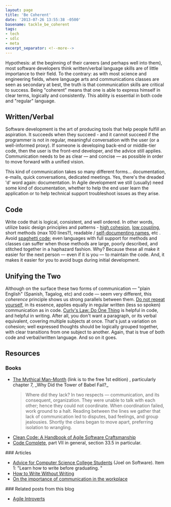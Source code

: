 ```yaml
---
layout: page
title: 'Be Coherent'
date: '2013-07-26 13:55:38 -0500'
basename: tackle_be_coherent
tags:
- tech
- sdlc
- meta
excerpt_separator: <!--more-->
---
```


Hypothesis: at the beginning of their careers (and perhaps well into them), most
software developers think written/verbal language skills are of little
importance to their field. To the contrary: as with most science and engineering
fields, where language arts and communications classes are seen as secondary at
best, the truth is that communication skills are critical to success. Being
"coherent" means that one is able to express himself in clear terms, logically
and consistently. This ability is essential in both code and "regular" language.

<!--more-->

## Written/Verbal

Software development is the art of producing tools that help people fulfill an
aspiration. It succeeds when they succeed - and it cannot succeed if the
programmer is not in regular, meaningful conversation with the user (or a
well-informed proxy). If someone is developing back-end or middle-tier code,
then the user is the front-end developer, and the advice still applies.
Communication needs to be as clear &mdash; and concise &mdash; as possible in
order to move forward with a unified vision.

This kind of communication takes so many different forms... documentation,
e-mails, quick conversations, dedicated meetings. Yes, there's the dreaded 'd'
word again: documentation. In Agile development we still (usually) need some
kind of documentation, whether to help the end user learn the application or to
help technical support troubleshoot issues as they arise.

## Code

Write code that is logical, consistent, and well ordered. In other words,
utilize basic design principles and patterns - <a
href="http://en.wikipedia.org/wiki/Cohesion_%28computer_science%29">high
cohesion</a>, <a
href="http://en.wikipedia.org/wiki/Coupling_%28computer_science%29">low
coupling</a>, short methods (max 100 lines?), readable / <a
href="http://stackoverflow.com/questions/209015/what-is-self-documenting-code-and-can-it-replace-well-documented-code">self-documenting
names</a>, etc . Avoid <a
href="http://en.wikipedia.org/wiki/Spaghetti_code">spaghetti code</a>; even
languages with full support for methods and classes can suffer when those
methods are large, poorly described, and stitched together in a haphazard
fashion. Why? Because these all make it easier for the next person &mdash; even
if it is you &mdash; to maintain the code. And, it makes it easier for you to
avoid bugs during initial development.

## Unifying the Two

Although on the surface these two forms of communication &mdash; "plain English"
(Spanish, Tagalog, etc) and code &mdash; seem very different, this _coherence_
principle shows us strong parallels between them. <a
href="http://c2.com/cgi/wiki?DontRepeatYourself">Do not repeat yourself</a>, in
its essence, applies equally in regular written (less so spoken) communication
as in code. <a
href="http://www.codinghorror.com/blog/2007/03/curlys-law-do-one-thing.html">Curly's
Law: Do One Thing</a> is helpful in code, and helpful in writing. After all, you
don't want a paragraph, or its verbal equivalent, covering multiple subjects at
once. That's just a variation on cohesion; well expressed thoughts should be
logically grouped together, with clear transitions from one subject to another.
Again, that is true of both code and verbal/written language. And so on it goes.

## Resources

### Books

<ul>
<li>
<a href="http://archive.org/details/mythicalmanmonth00fred">The Mythical Man-Month</a> (link is to the free 1st edition) , particularly chapter 7, _Why  Did the Tower of Babel Fail?_
<blockquote>
Where did they lack? In two respects &mdash; communication, and its consequent, organization. They were unable to talk with each other; hence they could not coordinate. When coordination failed, work ground to a halt. Reading between the lines we gather that lack of communication led to disputes, bad feelings, and group jealousies. Shortly the clans began to move apart, preferring isolation to wrangling.
</blockquote>
</li>
<li><a href="http://books.google.com/books/about/Clean_Code.html?id=_i6bDeoCQzsC">Clean Code: A Handbook of Agile Software Craftsmanship</a> </li>
<li><a href="http://books.google.com/books?id=3JfE7TGUwvgC&dq=Code+Complete">Code Complete</a>, part VII in general, section 33.5 in particular.</li>
</ul>
### Articles
<ul>
<li><a href="http://www.joelonsoftware.com/articles/CollegeAdvice.html">Advice for Computer Science College Students</a> (Joel on Software). Item 1: "Learn how to write before graduating. "</li>
<li><a href="http://www.codinghorror.com/blog/2011/02/how-to-write-without-writing.html">How to Write Without Writing</a></li>
<li><a href="http://www.javacodegeeks.com/2011/10/on-importance-of-communication-in.html">On the importance of communication in the workplace</a></li>
</ul>
### Related posts from this blog
<ul>
<li><a href="http://www.safnet.com/writing/tech/2013/05/agile-introverts.html">Agile Introverts</a></li>
</ul>
